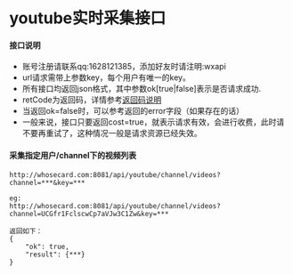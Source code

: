 # youtube实时采集接口

#### 接口说明
* 账号注册请联系qq:1628121385，添加好友时请注明:wxapi
* url请求需带上参数key，每个用户有唯一的key。
* 所有接口均返回json格式，其中参数ok[true|false]表示是否请求成功.
* retCode为返回码，详情参考[返回码说明](https://github.com/iwoods100/wxapi-doc/blob/master/retcode.md)
* 当返回ok=false时，可以参考返回的error字段（如果存在的话）
* 一般来说，接口只要返回cost=true，就表示请求有效，会进行收费，此时请不要再重试了，这种情况一般是请求资源已经失效。

#### 采集指定用户/channel下的视频列表
```
http://whosecard.com:8081/api/youtube/channel/videos?channel=***&key=***

eg:
http://whosecard.com:8081/api/youtube/channel/videos?channel=UCGfr1FclscwCp7aVJw3C1Zw&key=***

返回如下：
{
	"ok": true,
	"result": {***}
}
```
